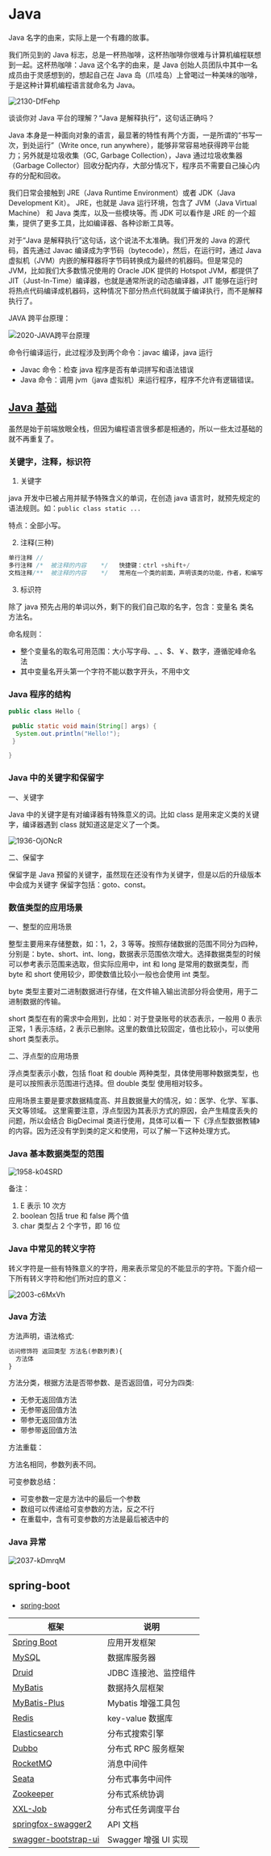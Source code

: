 # Java

Java 名字的由来，实际上是一个有趣的故事。

我们所见到的 Java 标志，总是一杯热咖啡，这杯热咖啡你很难与计算机编程联想到一起。这杯热咖啡：Java 这个名字的由来，是 Java 创始人员团队中其中一名成员由于灵感想到的，想起自己在 Java 岛（爪哇岛）上曾喝过一种美味的咖啡，于是这种计算机编程语言就命名为 Java。

![2130-DfFehp](https://cdn-static.learntech.cn/notes/20211003/2130-DfFehp.png!min)

谈谈你对 Java 平台的理解？“Java 是解释执行”，这句话正确吗？

Java 本身是一种面向对象的语言，最显著的特性有两个方面，一是所谓的“书写一次，到处运行”（Write once, run anywhere），能够非常容易地获得跨平台能力；另外就是垃圾收集（GC, Garbage Collection），Java 通过垃圾收集器（Garbage Collector）回收分配内存，大部分情况下，程序员不需要自己操心内存的分配和回收。

我们日常会接触到 JRE（Java Runtime Environment）或者 JDK（Java Development Kit）。 JRE，也就是 Java 运行环境，包含了 JVM（Java Virtual Machine） 和 Java 类库，以及一些模块等。而 JDK 可以看作是 JRE 的一个超集，提供了更多工具，比如编译器、各种诊断工具等。

对于“Java 是解释执行”这句话，这个说法不太准确。我们开发的 Java 的源代码，首先通过 Javac 编译成为字节码（bytecode），然后，在运行时，通过 Java 虚拟机（JVM）内嵌的解释器将字节码转换成为最终的机器码。但是常见的 JVM，比如我们大多数情况使用的 Oracle JDK 提供的 Hotspot JVM，都提供了 JIT（Just-In-Time）编译器，也就是通常所说的动态编译器，JIT 能够在运行时将热点代码编译成机器码，这种情况下部分热点代码就属于编译执行，而不是解释执行了。

JAVA 跨平台原理：

![2020-JAVA跨平台原理](https://cdn-static.learntech.cn/notes/20211001/2020-JAVA跨平台原理.png!min)

命令行编译运行，此过程涉及到两个命令：javac 编译，java 运行

- Javac 命令：检查 java 程序是否有单词拼写和语法错误
- Java 命令：调用 jvm（java 虚拟机）来运行程序，程序不允许有逻辑错误。

## [Java 基础](base/)

虽然是始于前端放眼全栈，但因为编程语言很多都是相通的，所以一些太过基础的就不再重复了。

### 关键字，注释，标识符

1. 关键字

java 开发中已被占用并赋予特殊含义的单词，在创造 java 语言时，就预先规定的语法规则。如：`public class static ...`

特点：全部小写。

2. 注释(三种)

```java
单行注释 //
多行注释 /*  被注释的内容    */   快捷键：ctrl +shift+/
文档注释/**  被注释的内容    */   常用在一个类的前面，声明该类的功能，作者，和编写时间
```

3. 标识符

除了 java 预先占用的单词以外，剩下的我们自己取的名字，包含：变量名 类名 方法名。

命名规则：

- 整个变量名的取名可用范围：大小写字母、_ 、$、￥、数字，遵循驼峰命名法
- 其中变量名开头第一个字符不能以数字开头，不用中文

### Java 程序的结构

```java
public class Hello {

 public static void main(String[] args) {
  System.out.println("Hello!");
 }

}
```

### Java 中的关键字和保留字

一、关键字

Java 中的关键字是有对编译器有特殊意义的词。比如 class 是用来定义类的关键字，编译器遇到 class 就知道这是定义了一个类。

![1936-OjONcR](https://cdn-static.learntech.cn/notes/20211003/1936-OjONcR.png!min)

二、保留字

保留字是 Java 预留的关键字，虽然现在还没有作为关键字，但是以后的升级版本中会成为关键字 保留字包括：goto、const。

### 数值类型的应用场景

一、整型的应用场景

整型主要用来存储整数，如：1，2，3 等等。按照存储数据的范围不同分为四种，分别是：byte、short、int、long，数据表示范围依次增大。选择数据类型的时候可以参考表示范围来选取，但实际应用中，int 和 long 是常用的数据类型，而 byte 和 short 使用较少，即使数值比较小一般也会使用 int 类型。

byte 类型主要对二进制数据进行存储，在文件输入输出流部分将会使用，用于二进制数据的传输。

short 类型在有的需求中会用到，比如：对于登录账号的状态表示，一般用 0 表示正常，1 表示冻结，2 表示已删除。这里的数值比较固定，值也比较小，可以使用 short 类型表示。

二、浮点型的应用场景

浮点类型表示小数，包括 float 和 double 两种类型，具体使用哪种数据类型，也是可以按照表示范围进行选择。但 double 类型 使用相对较多。

应用场景主要是要求数据精度高、并且数据量大的情况，如：医学、化学、军事、天文等领域。 这里需要注意，浮点型因为其表示方式的原因，会产生精度丢失的问题，所以会结合 BigDecimal 类进行使用，具体可以看一 下《浮点型数据教辅》的内容。因为还没有学到类的定义和使用，可以了解一下这种处理方式。

### Java 基本数据类型的范围

![1958-k04SRD](https://cdn-static.learntech.cn/notes/20211003/1958-k04SRD.png!min)

备注：

1. E 表示 10 次方
2. boolean 包括 true 和 false 两个值
3. char 类型占 2 个字节，即 16 位

### Java 中常见的转义字符

转义字符是一些有特殊意义的字符，用来表示常见的不能显示的字符。下面介绍一下所有转义字符和他们所对应的意义：

![2003-c6MxVh](https://cdn-static.learntech.cn/notes/20211003/2003-c6MxVh.png!min)

### Java 方法

方法声明，语法格式:

```xml
访问修饰符 返回类型 方法名(参数列表){
  方法体
}
```

方法分类，根据方法是否带参数、是否返回值，可分为四类:

- 无参无返回值方法
- 无参带返回值方法
- 带参无返回值方法
- 带参带返回值方法

方法重载：

方法名相同，参数列表不同。

可变参数总结：

- 可变参数一定是方法中的最后一个参数
- 数组可以传递给可变参数的方法，反之不行
- 在重载中，含有可变参数的方法是最后被选中的

### Java 异常

![2037-kDmrqM](https://cdn-static.learntech.cn/notes/20211003/2037-kDmrqM.png!min)

## spring-boot

- [spring-boot](https://spring.io/projects/spring-boot)

| 框架                                                                                        | 说明                  |
| ------------------------------------------------------------------------------------------- | --------------------- |
| [Spring Boot](https://spring.io/projects/spring-boot)                                       | 应用开发框架          |
| [MySQL](https://www.mysql.com/cn/)                                                          | 数据库服务器          |
| [Druid](https://github.com/alibaba/druid)                                                   | JDBC 连接池、监控组件 |
| [MyBatis](http://www.mybatis.org/mybatis-3/zh/index.html)                                   | 数据持久层框架        |
| [MyBatis-Plus](https://mp.baomidou.com/)                                                    | Mybatis 增强工具包    |
| [Redis](https://redis.io/)                                                                  | key-value 数据库      |
| [Elasticsearch](https://www.elastic.co/cn/)                                                 | 分布式搜索引擎        |
| [Dubbo](http://dubbo.apache.org/)                                                           | 分布式 RPC 服务框架   |
| [RocketMQ](http://dubbo.apache.org/)                                                        | 消息中间件            |
| [Seata](https://github.com/seata/seata)                                                     | 分布式事务中间件      |
| [Zookeeper](http://zookeeper.apache.org/)                                                   | 分布式系统协调        |
| [XXL-Job](http://www.xuxueli.com/xxl-job/)                                                  | 分布式任务调度平台    |
| [springfox-swagger2](https://github.com/springfox/springfox/tree/master/springfox-swagger2) | API 文档              |
| [swagger-bootstrap-ui](https://gitee.com/xiaoym/swagger-bootstrap-ui)                       | Swagger 增强 UI 实现  |
